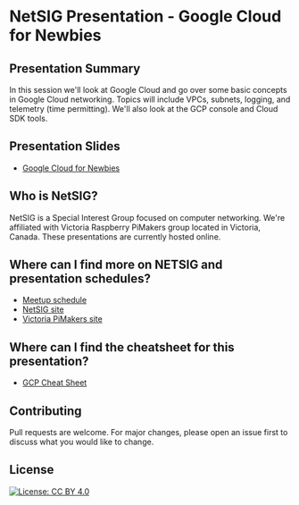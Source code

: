 # NetSIG Presentation - Google Cloud for Newbies

## Presentation Summary
In this session we'll look at Google Cloud and go over some basic concepts in Google Cloud networking. Topics will include VPCs, subnets, logging, and telemetry (time permitting). We'll also look at the GCP console and Cloud SDK tools.

## Presentation Slides
* [Google Cloud for Newbies](netsig-presentation-gcp-for-newbies.pdf)

## Who is NetSIG?
NetSIG is a Special Interest Group focused on computer networking. We're affiliated with Victoria Raspberry PiMakers group located in Victoria, Canada. These presentations are currently hosted online.

## Where can I find more on NETSIG and presentation schedules?
* [Meetup schedule](https://www.meetup.com/Victoria-Raspberry-PiMakers-And-Others/events)
* [NetSIG site](https://vicpimakers.ca/https://vicpimakers.ca/netsig/)
* [Victoria PiMakers site](https://vicpimakers.ca/)

## Where can I find the cheatsheet for this presentation?
* [GCP Cheat Sheet](gcp-cheat-sheet.txt)

## Contributing
Pull requests are welcome. For major changes, please open an issue first to discuss what you would like to change.

## License
[![License: CC BY 4.0](https://img.shields.io/badge/License-CC_BY_4.0-lightgrey.svg)](https://creativecommons.org/licenses/by/4.0/)
